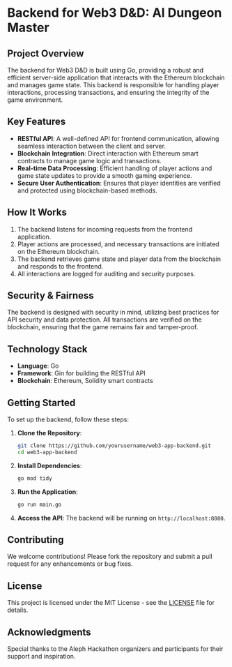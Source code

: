 # Backend for Web3 D&D: AI Dungeon Master

## Project Overview

The backend for Web3 D&D is built using Go, providing a robust and efficient server-side application that interacts with the Ethereum blockchain and manages game state. This backend is responsible for handling player interactions, processing transactions, and ensuring the integrity of the game environment.

## Key Features

- **RESTful API**: A well-defined API for frontend communication, allowing seamless interaction between the client and server.
- **Blockchain Integration**: Direct interaction with Ethereum smart contracts to manage game logic and transactions.
- **Real-time Data Processing**: Efficient handling of player actions and game state updates to provide a smooth gaming experience.
- **Secure User Authentication**: Ensures that player identities are verified and protected using blockchain-based methods.

## How It Works

1. The backend listens for incoming requests from the frontend application.
2. Player actions are processed, and necessary transactions are initiated on the Ethereum blockchain.
3. The backend retrieves game state and player data from the blockchain and responds to the frontend.
4. All interactions are logged for auditing and security purposes.

## Security & Fairness

The backend is designed with security in mind, utilizing best practices for API security and data protection. All transactions are verified on the blockchain, ensuring that the game remains fair and tamper-proof.

## Technology Stack

- **Language**: Go
- **Framework**: Gin for building the RESTful API
- **Blockchain**: Ethereum, Solidity smart contracts

## Getting Started

To set up the backend, follow these steps:

1. **Clone the Repository**:

   ```bash
   git clone https://github.com/yourusername/web3-app-backend.git
   cd web3-app-backend
   ```

2. **Install Dependencies**:

   ```bash
   go mod tidy
   ```

3. **Run the Application**:

   ```bash
   go run main.go
   ```

4. **Access the API**: The backend will be running on `http://localhost:8080`.

## Contributing

We welcome contributions! Please fork the repository and submit a pull request for any enhancements or bug fixes.

## License

This project is licensed under the MIT License - see the [LICENSE](LICENSE) file for details.

## Acknowledgments

Special thanks to the Aleph Hackathon organizers and participants for their support and inspiration.
